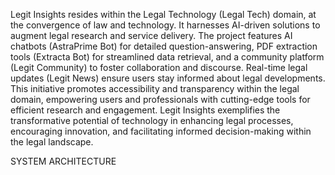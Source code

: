 Legit Insights resides within the Legal Technology (Legal Tech) domain, at the convergence of law and technology. It harnesses AI-driven solutions to augment legal research and service delivery. The project features AI chatbots (AstraPrime Bot) for detailed question-answering, PDF extraction tools (Extracta Bot) for streamlined data retrieval, and a community platform (Legit Community) to foster collaboration and discourse. Real-time legal updates (Legit News) ensure users stay informed about legal developments. This initiative promotes accessibility and transparency within the legal domain, empowering users and professionals with cutting-edge tools for efficient research and engagement. Legit Insights exemplifies the transformative potential of technology in enhancing legal processes, encouraging innovation, and facilitating informed decision-making within the legal landscape.

SYSTEM ARCHITECTURE
